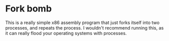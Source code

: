# Fork bomb
This is a really simple x86 assembly program that just forks itself into two processes, and repeats the process. I wouldn't recommend running this, as it can really flood your operating systems with processes.